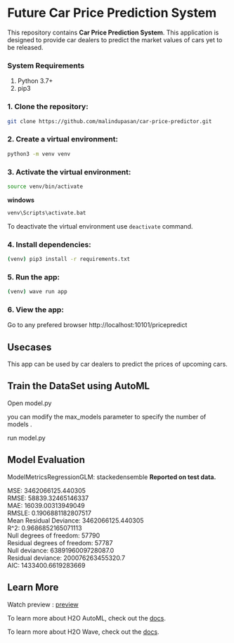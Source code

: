 # Future Car Price Prediction System


This repository contains   **Car Price Prediction System**. This application is designed to provide car dealers to predict the market values of cars yet to be released.


### System Requirements

1. Python 3.7+
2. pip3

### 1. Clone the repository:

``` bash
git clone https://github.com/malindupasan/car-price-predictor.git
```

### 2. Create a virtual environment:

``` bash
python3 -m venv venv
```

### 3. Activate the virtual environment:
``` bash
source venv/bin/activate
```

**windows**
``` bash
venv\Scripts\activate.bat
```
To deactivate the virtual environment use ```deactivate``` command.

### 4. Install dependencies:

``` bash
(venv) pip3 install -r requirements.txt 
```

### 5. Run the app:
``` bash
(venv) wave run app
```


### 6. View the app:
Go to any prefered browser http://localhost:10101/pricepredict

## Usecases

This app can be used by car dealers to predict the prices of upcoming cars.

## Train the DataSet using AutoML

Open model.py

you can modify the max_models parameter to specify the number of models . 

run model.py

## Model Evaluation 

ModelMetricsRegressionGLM: stackedensemble
**Reported on test data.**

MSE: 3462066125.440305<br>
RMSE: 58839.32465146337<br>
MAE: 16039.00313949049<br>
RMSLE: 0.1906881182807517<br>
Mean Residual Deviance: 3462066125.440305<br>
R^2: 0.9686852165071113<br>
Null degrees of freedom: 57790<br>
Residual degrees of freedom: 57787<br>
Null deviance: 6389196009728087.0<br>
Residual deviance: 200076263455320.7<br>
AIC: 1433400.6619283669<br>


## Learn More

Watch preview  : [preview](https://github.com/malindupasan/car-price-predictor/blob/main/preview/predictprice.mp4)

To learn more about H2O AutoML, check out the [docs](https://docs.h2o.ai/h2o/latest-stable/h2o-docs/automl.html).

To learn more about H2O Wave, check out the [docs](https://wave.h2o.ai/).

